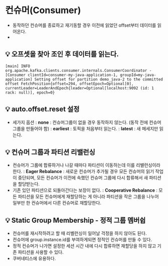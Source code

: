 # 컨슈머(Consumer)

- 동작하던 컨슈머를 종료하고 재기동할 경우 이전에 읽었던 offset부터 데이터를 읽어온다.
- 
## 💡 오프셋을 찾아 조인 후 데이터를 읽는다.

```
[main] INFO org.apache.kafka.clients.consumer.internals.ConsumerCoordinator - [Consumer clientId=consumer-my-java-application-1, groupId=my-java-application] Setting offset for partition demo_java-2 to the committed offset FetchPosition{offset=294, offsetEpoch=Optional[0], currentLeader=LeaderAndEpoch{leader=Optional[localhost:9092 (id: 1 rack: null)], epoch=0}
```


## 💡 auto.offset.reset 설정

- 세가지 옵션
  : **none** : 컨슈머그룹이 없을 경우 동작하지 않는다. (동작 전에 컨슈머 그룹을 만들어야 함)
  : **earliest** : 토픽을 처음부터 읽는다.
  : **latest** : 새 메세지만 읽는다.


## 💡 컨슈머 그룹과 파티션 리밸런싱
  - 컨슈머가 그룹에 합류하거나 나갈 때마다 파티션이 이동하는데 이를 리밸런싱이라 한다.
  : **Eager Rebalance** : 새로운 컨슈머가 추가될 경우 모든 컨슈머의 읽기 작업이 중단되며, 모든 컨슈머가 이전에 속했던 컨슈머 그룹에 다시 합류해서 새 파티션을 할당받는다. <br>
  - 기존 있던 파티션으로 되돌아간다는 보장이 없다.
  : **Cooperative Rebalance** : 모든 파티션을 모든 컨슈머에게 재할당하는 게 아니라 파티션을 작은 그룹을 나누어 일부만 한 컨슈머에서 다른 컨슈머로 재할당한다.

## 💡 Static Group Membership - 정적 그룹 멤버쉽
 - 컨슈머를 재시작하려고 할 때 리벨런싱이 일어날 걱정을 하지 않아도 된다.
 - 컨슈머에 group.instance.id를 부여하게되면 정적인 컨슈머를 만들 수 있다.
 - 정적 컨슈머가 나가면 설정한 세션 시간 내에 다시 합류하면 재할당을 하지 않고 기존 파티션을 사용할 수 있다.
 - 쿠버네티스에 유용하다.

  
